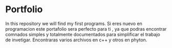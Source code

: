 # Portfolio
In this repository we will find my first programs.
Si eres nuevo en programacion este portafolio sera perfecto para ti , ya que podras encontrar comnados simples y totalmente documentados para simplificar el trabajo de invetigar.
Encontraras varios archivos en c++ y otros en phyton.

